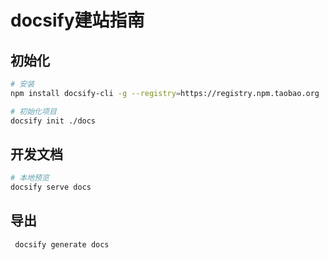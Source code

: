 # docsify建站指南

## 初始化

```bash
# 安装
npm install docsify-cli -g --registry=https://registry.npm.taobao.org

# 初始化项目
docsify init ./docs
```

## 开发文档

```bash
# 本地预览
docsify serve docs
```

## 导出

```bash
 docsify generate docs
```
